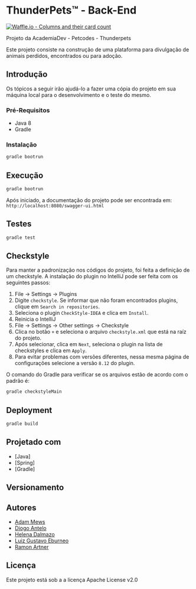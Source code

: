 # ThunderPets™ -  Back-End
[![Waffle.io - Columns and their card count](https://badge.waffle.io/academiadev-joinville/projeto-backend-thunderpets.svg?columns=all)](https://waffle.io/academiadev-joinville/projeto-backend-thunderpets)

Projeto da AcademiaDev - Petcodes - Thunderpets

Este projeto consiste na construção de uma plataforma para divulgação de animais perdidos, encontrados ou para adoção.

## Introdução

Os tópicos a seguir irão ajudá-lo a fazer uma cópia do projeto em sua máquina local para o desenvolvimento e o teste do mesmo.

### Pré-Requisitos

* Java 8
* Gradle

### Instalação
```bash
gradle bootrun
```

## Execução
```bash
gradle bootrun
```

Após iniciado, a documentação do projeto pode ser encontrada em:
`http://localhost:8080/swagger-ui.html`

## Testes
```bash
gradle test
```

## Checkstyle
Para manter a padronização nos códigos do projeto, foi feita a definição de um checkstyle.
A instalação do plugin no IntelliJ pode ser feita com os seguintes passos:

1) File -> Settings -> Plugins
2) Digite `checkstyle`. Se informar que não foram encontrados plugins, clique em `Search in repositories`.
3) Seleciona o plugin `CheckStyle-IDEA` e clica em `Install`.
4) Reinicia o IntelliJ
5) File -> Settings -> Other settings -> Checkstyle
6) Clica no botão `+` e seleciona o arquivo `checkstyle.xml` que está na raíz do projeto. 
7) Após selecionar, clica em `Next`, seleciona o plugin na lista de checkstyles e clica em `Apply`.
8) Para evitar problemas com versões diferentes, nessa mesma página de configurações selecione a versão `8.12` do plugin. 

O comando do Gradle para verificar se os arquivos estão de acordo com o padrão é:
```bash
gradle checkstyleMain
```

## Deployment
```bash
gradle build
```

## Projetado com

* [Java]
* [Spring]
* [Gradle]

## Versionamento

## Autores

* [Adam Mews](https://github.com/liserline)
* [Diogo Antelo](https://github.com/DiogoAntelo)
* [Helena Dalmazo](https://github.com/nefasta)
* [Luiz Gustavo Eburneo](https://github.com/Botuca)
* [Ramon Artner](https://github.com/rartner)

## Licença

Este projeto está sob a a licença Apache License v2.0
